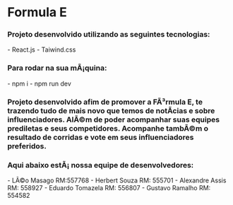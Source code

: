 # Formula E

<h3>Projeto desenvolvido utilizando as seguintes tecnologias:</h3>
- React.js
- Taiwind.css

<h3>Para rodar na sua mÃ¡quina:</h3>
- npm i
- npm run dev

<h3>Projeto desenvolvido afim de promover a FÃ³rmula E, te trazendo tudo de mais novo que temos de notÃ­cias e sobre influenciadores. AlÃ©m de poder acompanhar suas equipes prediletas e seus competidores. Acompanhe tambÃ©m o resultado de corridas e vote em seus influenciadores preferidos.</h3>

<h3>Aqui abaixo estÃ¡ nossa equipe de desenvolvedores:</h3>
- LÃ©o Masago RM:557768
- Herbert Souza RM: 555701
- Alexandre Assis RM: 558927
- Eduardo Tomazela RM: 556807
- Gustavo Ramalho RM: 554582 
